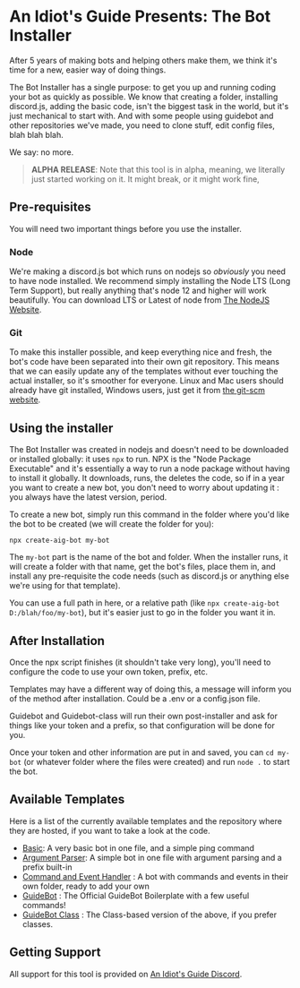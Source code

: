 # An Idiot's Guide Presents: The Bot Installer

After 5 years of making bots and helping others make them, we think it's time for a new, easier way of doing things. 

The Bot Installer has a single purpose: to get you up and running coding your bot as quickly as possible.
We know that creating a folder, installing discord.js, adding the basic code, isn't the biggest task in the world,
but it's just mechanical to start with. And with some people using guidebot and other repositories we've made,
you need to clone stuff, edit config files, blah blah blah.

We say: no more. 

> **ALPHA RELEASE**: Note that this tool is in alpha, meaning, we literally just started working on it. It might break,
> or it might work fine, 

## Pre-requisites

You will need two important things before you use the installer. 

### Node

We're making a discord.js bot which runs on nodejs so *obviously* you need to have node installed.
We recommend simply installing the Node LTS (Long Term Support), but really anything that's node 12 and higher will work beautifully.
You can download LTS or Latest of node from [The NodeJS Website](https://nodejs.org/en/).

### Git

To make this installer possible, and keep everything nice and fresh, the bot's code have been separated into their own git repository.
This means that we can easily update any of the templates without ever touching the actual installer, so it's smoother for everyone.
Linux and Mac users should already have git installed, Windows users, just get it from [the git-scm website](https://git-scm.com/downloads).

## Using the installer

The Bot Installer was created in nodejs and doesn't need to be downloaded or installed globally: it uses `npx` to run. NPX is the "Node Package Executable"
and it's essentially a way to run a node package without having to install it globally. It downloads, runs, the deletes the code, so if in a year you 
want to create a new bot, you don't need to worry about updating it : you always have the latest version, period.

To create a new bot, simply run this command in the folder where you'd like the bot to be created (we will create the folder for you):

```
npx create-aig-bot my-bot
```

The `my-bot` part is the name of the bot and folder. When the installer runs, it will create a folder with that name, get the bot's files, place them in, 
and install any pre-requisite the code needs (such as discord.js or anything else we're using for that template).

You can use a full path in here, or a relative path (like `npx create-aig-bot D:/blah/foo/my-bot`), but it's easier just to go in the folder you want it in.

## After Installation

Once the npx script finishes (it shouldn't take very long), you'll need to configure the code to use your own token, prefix, etc. 

Templates may have a different way of doing this, a message will inform you of the method after installation. Could be a .env or a config.json file. 

Guidebot and Guidebot-class will run their own post-installer and ask for things like your token and a prefix, so that configuration will be done for you.

Once your token and other information are put in and saved, you can `cd my-bot` (or whatever folder where the files were created) and run `node .` to start the bot.

## Available Templates

Here is a list of the currently available templates and the repository where they are hosted, if you want to take a look at the code.

- [Basic](https://github.com/eslachance/bf-basic): A very basic bot in one file, and a simple ping command
- [Argument Parser](https://github.com/eslachance/bf-arguments): A simple bot in one file with argument parsing and a prefix built-in
- [Command and Event Handler](https://github.com/eslachance/djs-handler) : A bot with commands and events in their own folder, ready to add your own
- [GuideBot](https://github.com/AnIdiotsGuide/guidebot) : The Official GuideBot Boilerplate with a few useful commands!
- [GuideBot Class](https://github.com/AnIdiotsGuide/guidebot-class) : The Class-based version of the above, if you prefer classes.

## Getting Support

All support for this tool is provided on [An Idiot's Guide Discord](https://discord.gg/4NE4bk7).